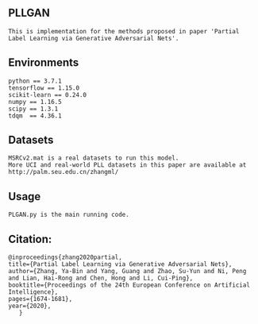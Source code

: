 ## PLLGAN

    This is implementation for the methods proposed in paper 'Partial Label Learning via Generative Adversarial Nets'.

            
## Environments

    python == 3.7.1
    tensorflow == 1.15.0
    scikit-learn == 0.24.0
    numpy == 1.16.5
    scipy == 1.3.1
    tdqm  == 4.36.1

## Datasets
    MSRCv2.mat is a real datasets to run this model.
    More UCI and real-world PLL datasets in this paper are available at http://palm.seu.edu.cn/zhangml/

## Usage
    PLGAN.py is the main running code.
   
## Citation:

    @inproceedings{zhang2020partial,
	title={Partial Label Learning via Generative Adversarial Nets},
	author={Zhang, Ya-Bin and Yang, Guang and Zhao, Su-Yun and Ni, Peng and Lian, Hai-Rong and Chen, Hong and Li, Cui-Ping},
	booktitle={Proceedings of the 24th European Conference on Artificial Intelligence},
	pages={1674-1681},
	year={2020},
       }
